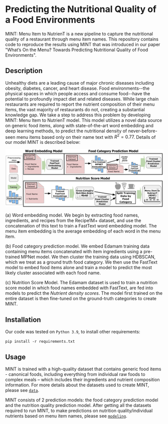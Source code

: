 # Predicting the Nutritional Quality of a Food Environments

MINT: Menu Item to NutrienT is a new pipeline to capture the nutritional quality of a restaurant through menu item names. This repository contains code to reproduce the results using MINT that was introduced in our paper "What’s On the Menu? Towards Predicting Nutritional Quality of Food Environments".

## Description

Unhealthy diets are a leading cause of major chronic diseases including obesity, diabetes, cancer, and heart disease. Food environments--the physical spaces in which people access and consume food--have the potential to profoundly impact diet and related diseases. While large chain restaurants are required to report the nutrient composition of their menu items, the vast majority of restaurants do not, creating a substantial knowledge gap. We take a step to address this problem by developing MINT: Menu Item to NutrienT model. This model utilizes a novel data source on generic food items, along with state-of-the-art word embedding and deep learning methods, to predict the nutritional density of never-before-seen menu items based only on their name text with $R^2=0.77$. Details of our model MINT is described below:


![MINT pipeline](https://github.com/alexdseo/mint/blob/main/figures/model_diagram.png)

(a) Word embedding model. We begin by extracting food names, ingredients, and recipes from the Recipe1M+ dataset, and use the concatenation of this text to train a FastText word embedding model. The menu item embedding is the average embedding of each word in the menu item. 

(b) Food category prediction model. We embed Edamam training data containing menu items concatenated with item ingredients using a pre-trained MPNet model. We then cluster the training data using HDBSCAN, which we treat as a ground truth food category. We then use the FastText model to embed food items alone and train a model to predict the most likely cluster associated with each food name. 

(c) Nutrition Score Model. The Edamam dataset is used to train a nutrition score model in which food names embedded with FastText, are fed into models to predict the *Nutrient density scores*. The model first trained on the entire dataset is then fine-tuned on the ground-truth categories to create MINT.


## Installation

Our code was tested on `Python 3.9`, to install other requirements:
```setup
pip install -r requirements.txt
```

## Usage

MINT is trained with a high-quality dataset that contains generic food items - canonical foods, including everything from individual raw foods to complex meals – which includes their ingredients and nutrient composition information. For more details about the datasets used to create MINT, please see [`data`](https://github.com/alexdseo/mint/blob/main/data/README.md).

MINT consists of 2 prediction models: the food category prediction model and the nutrition quality prediction model. After getting all the datasets required to run MINT, to make predictions on nutrition quality/individual nutrients based on menu item names, please see [`modeling`](https://github.com/alexdseo/mint/tree/main/modeling/README.md). 
